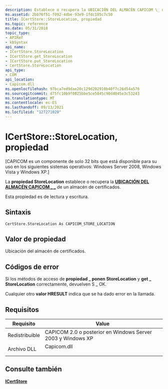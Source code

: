 ```yaml
---
description: Establece o recupera la UBICACIÓN DEL ALMACÉN CAPICOM \_ de un almacén de \_ certificados.
ms.assetid: 2bb76f51-f092-4dbe-93e9-1fdc185c7c50
title: ICertStore::StoreLocation, propiedad
ms.topic: reference
ms.date: 05/31/2018
topic_type:
- APIRef
- kbSyntax
api_name:
- ICertStore.StoreLocation
- ICertStore.get_StoreLocation
- ICertStore.put_StoreLocation
- CertStore.StoreLocation
api_type:
- COM
api_location:
- Capicom.dll
ms.openlocfilehash: 97bca7ed9dae20c129d202910b40f7c26d54a576
ms.sourcegitcommit: d75fc10b9f0825bbe5ce5045c90d4045e3c53243
ms.translationtype: MT
ms.contentlocale: es-ES
ms.lasthandoff: 09/13/2021
ms.locfileid: "127271020"
---
```

# <a name="icertstorestorelocation-property"></a>ICertStore::StoreLocation, propiedad

\[CAPICOM es un componente de solo 32 bits que está disponible para su uso en los siguientes sistemas operativos: Windows Server 2008, Windows Vista y Windows XP.\]

La **propiedad StoreLocation** establece o recupera la [**UBICACIÓN DEL ALMACÉN CAPICOM \_ \_**](capicom-store-location.md) de un almacén de certificados.

Esta propiedad es de lectura y escritura.

## <a name="syntax"></a>Sintaxis


```VB
CertStore.StoreLocation As CAPICOM_STORE_LOCATION
```



## <a name="property-value"></a>Valor de propiedad

Ubicación del almacén de certificados.

## <a name="error-codes"></a>Códigos de error

Si los métodos de acceso de **propiedad \_ ponen StoreLocation** y **get \_ StoreLocation** correctamente, devuelven S \_ OK.

Cualquier otro **valor HRESULT** indica que se ha dado error en la llamada.

## <a name="requirements"></a>Requisitos



| Requisito | Value |
|----------------------------|----------------------------------------------------------------------------------------|
| Redistribuible<br/> | CAPICOM 2.0 o posterior en Windows Server 2003 y Windows XP<br/>                  |
| Archivo DLL<br/>             | <dl> <dt>Capicom.dll</dt> </dl> |



## <a name="see-also"></a>Consulte también

<dl> <dt>

[**ICertStore**](icertstore.md)
</dt> </dl>

 

 




